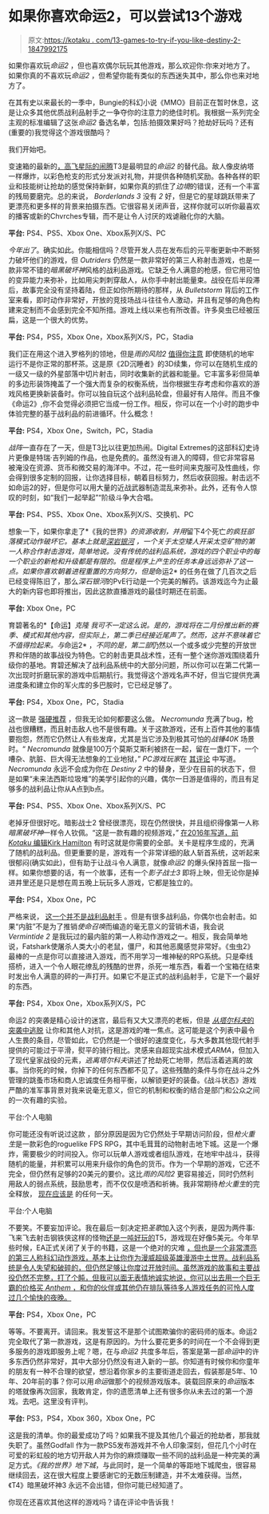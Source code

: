 # 如果你喜欢命运2，可以尝试13个游戏

> 原文:[https://kotaku . com/13-games-to-try-if-you-like-destiny-2-1847992175](https://kotaku.com/13-games-to-try-if-you-like-destiny-2-1847992175)

如果你喜欢玩*命运2* ，但也喜欢偶尔玩玩其他游戏，那么欢迎你:你来对地方了。如果你真的不喜欢玩*命运2* ，但希望你能有类似的东西迷失其中，那么你也来对地方了。

在其有史以来最长的一季中，Bungie的科幻小说《MMO》目前正在暂时休息，这是让众多其他优质战利品射手之一争夺你的注意力的绝佳时机。我根据一系列完全主观的标准编辑了这张*命运2* 备选名单，包括:拍摄效果好吗？抢劫好玩吗？还有(重要的)我觉得这个游戏很酷吗？

我们开始吧。

变速箱的最新的[，高飞星际的闹腾](https://kotaku.com/borderlands-3-the-kotaku-review-1838290570)T3是最明显的*命运2* 的替代品。敌人像皮纳塔一样爆炸，以彩色枪支的形式分发派对礼物，并提供各种随机奖励。各种各样的职业和技能树让抢劫的感觉保持新鲜，如果你真的抓住了*边境*的错误，还有一个丰富的残局要磨完。总的来说， *Borderlands 3* 没有 *2* 好，但是它的星球跳跃带来了更漂亮和更多样的背景来拍摄东西。它很容易关闭声音，这样你就可以听你最喜欢的播客或新的Chvrches专辑，而不是让令人讨厌的戏谑融化你的大脑。

**平台:** PS4、PS5、Xbox One、Xbox系列X/S、PC

*今年出了*。确实如此。你能相信吗？尽管开发人员在发布后的元平衡更新中不断努力破坏他们的游戏，但 *Outriders* 仍然是一款非常好的第三人称射击游戏，也是一款非常不错的*暗黑破坏神*风格的战利品游戏。它缺乏令人满意的枪感，但它用可怕的变异能力来弥补，比如用尖刺刺穿敌人，从你手中射出能量束。战役在后半段滞后，故事完全没有坚持着陆，但正如你所期待的那样，从 *Bulletstorm* 背后的工作室来看，即时动作非常好，开放的竞技场战斗往往令人激动，并且有足够的角色构建来定制而不会感到完全不知所措。游戏上线以来也有所改善。许多臭虫已经被压扁，这是一个很大的优势。

**平台:** PS4，PS5，Xbox One，Xbox系列X/S，PC，Stadia

我们正在用这个进入罗格列的领地，但是*雨的风险2* [值得你注意](https://kotaku.com/risk-of-rain-2-brings-an-excellent-roguelike-to-3d-1833722927) 即使随机的地牢运行不是你正常的那杯茶。这是原《2D沉睡者》的3D续集，你可以在随机生成的一级又一级的外星部落中切片射击，同时收集新的武器和能量。它丰富多彩但简单的多边形装饰掩盖了一个强大而复杂的权衡系统，当你根据生存考虑和你喜欢的游戏风格更换新装备时。你可以独自玩这个战利品轮盘，但最好有人陪伴。而且不像《命运2》,你不会觉得必须把它当成一份工作。相反，你可以在一个小时的跑步中体验完整的基于战利品的前进循环。什么概念！

**平台:** PS4，Xbox One，Switch，PC，Stadia

*战阵*一直存在了一天，但是T3比以往更加热闹。Digital Extremes的这部科幻史诗片更像是特瑞·吉列姆的作品，也是免费的。虽然没有进入的障碍，但它非常容易被淹没在资源、货币和微交易的海洋中。不过，花一些时间来克服可及性曲线，你会得到很多定制的回报，让你选择目标，朝着目标努力，然后收获回报。射击远不如命运2的好，但是你可以用大量的近战武器制造混乱来弥补。此外，还有令人惊叹的时刻，如“我们一起举起”“阶级斗争大合唱。

**平台:** PS4、PS5、Xbox One、Xbox系列X/S、交换机、PC

想象一下，如果你拿走了*《我的世界》*的资源收割，并用*留下4个死亡*的疯狂部落模式动作破坏它。基本上就是[*深岩银河*](https://www.polygon.com/2018/2/28/17064132/deep-rock-galactic-steam-xbox-one-price-release-date-early-access) ，一个关于太空矮人开采太空矿物的第一人称合作射击游戏，简单地说。没有传统的战利品系统，游戏的四个职业中的每一个职业的新枪和升级都是有限的。但是程序上产生的任务本身远远弥补了这一点。如果你喜欢朝着进程重置的方向努力，但是*命运2* 的任务在做了几百次之后已经变得陈旧了，那么*深石银河*的PvE行动是一个完美的解药。该游戏迄今为止最大的新内容也即将推出，因此这款直播游戏的最佳时期还在前面。

**平台:** Xbox One，PC

育碧著名的*【命运】*克隆 我可不一定这么说。是的，游戏将在二月份推出新的赛季、模式和其他内容，但实际上，第二季已经接近尾声了。然而，这并不意味着它不值得捡起来。与*命运2* ，*不同的是，第二部*仍然以一个或多或少完整的开放世界和伴随的故事战役为特色。它的射击更具战术性，还有一整个迷你游戏围绕着升级你的基地。育碧还解决了战利品系统中的大部分问题，所以你可以在第二代第一次出现时折磨玩家的游戏中后期航行。我觉得这个游戏名声不好，但当它提供充满进度条和建立你的军火库的多巴胺时，它已经足够了。

**平台:** PS4，Xbox One，PC，Stadia

这一款是 [强硬推荐](https://kotaku.com/necromunda-hired-gun-will-be-fun-once-it-runs-better-1847035987) ，但我无论如何都要这么做。 *Necromunda* 充满了bug，枪战也很糟糕，而且射击敌人也不是很有趣。关于这款游戏，还有上百件其他的事情要抱怨，然而它仍然让人有些发痒，尤其是当它涉及到极其可怕的*战锤40K* 场景时。“ *Necromunda* 就像是100万个莫斯艾斯利被挤在一起，留在一盏灯下，一个嘈杂、肮脏、巨大得无法想象的工业地狱，” *PC游戏玩家*在 [其评论](https://www.pcgamer.com/necromunda-hired-gun-review/) 中写道。 *Necromunda* 永远不会成为你在 *Destiny 2* 中的替身，至少在目前的状态下，但是如果“未来法西斯垃圾堆”的美学引起你的兴趣，偶尔一日游是值得的，而且有足够多的战利品让你从A点到b点。

**平台:** PS4、PS5、Xbox One、Xbox系列X/S、PC

老掉牙但很好吃。暗影战士2 曾经很漂亮，现在仍然很快，并且组织得像第一人称*暗黑破坏神*一样令人钦佩。“这是一款有趣的视频游戏，” [在2016年写道，前 *Kotaku* 编辑Kirk Hamilton](https://kotaku.com/shadow-warrior-2-is-ridiculous-in-a-lot-of-good-ways-1787755736) 有时这就是你需要的全部。关卡是程序生成的，充满了随机的战利品。但更重要的是，游戏有一个非常详细的敌人斩首系统，这听起来很郁闷(确实如此)，但有助于让战斗令人满意，就像*命运2* 的爆头保持首屈一指一样。如果你想要的话，有一个故事，还有一个*影子战士3* 即将上映，但无论你是掉进井里还是只是想在周五晚上玩玩多人游戏，它都是独立的。

**平台:** PS4，Xbox One，PC

严格来说， [这一个并不是战利品射手](https://kotaku.com/warhammer-vermintide-2-one-year-later-1833166200) 。但是有很多战利品，你偶尔也会射击。如果“内脏”不是为了推销*使命召唤*而编造的毫无意义的营销术语，我会说 *Vermintide 2* 是我玩过的最内脏的第一人称动作游戏之一。相反，我会简单地说，Fatshark使屠杀人类大小的老鼠，僵尸，和其他恶魔感觉非常好。《虫虫2》最棒的一点是你可以直接进入游戏，而不用学习一堆神秘的RPG系统。只是牵线搭桥，进入一个令人眼花缭乱的残酷的世界，杀死一堆东西，看着一个宝箱在结束时发出令人满意的砰的一声打开。如果它不是正式的战利品射手，它是下一个最好的东西。

**平台:** PS4，Xbox One，Xbox系列X/S，PC

命运2 的突袭是精心设计的迷宫，最后有又大又漂亮的老板，但是 [*从塔尔科夫*的突袭中逃脱](https://kotaku.com/escape-from-tarkov-a-2-year-old-war-game-is-suddenly-1840833132) 让你和其他人对抗，这是游戏的唯一焦点。这可能是这个列表中最令人生畏的条目，尽管如此，它仍然是一个很好的速度变化，与大多数其他现代射手提供的可能过于平滑，熨平的骑行相比。灵感来自超现实战术模式*ARMA*，但加入了现代皇家战役的元素，*逃离塔尔科夫*讲述了抢劫死亡地带，然后活着逃离的故事。当你死的时候，你掉下的任何东西都不见了。这些残酷的条件与你在战斗之外管理的跳蚤市场和商人忠诚度任务相平衡，以解锁更好的装备。《战斗状态》游戏严酷的准军事背景对我来说毫无意义，但它的机制和权衡的结合是部门和公众之间的一次有趣的实验。

平台:个人电脑

你可能还没有听说过这款 ，部分原因是因为它仍然处于早期访问阶段，但*枪火重生*是一款彩色的roguelike FPS RPG，其中毛茸茸的动物射击地下城。这是一个爆炸，需要极少的时间投入。你可以玩单人游戏或者组队游戏，在地牢中战斗，获得随机的能量，并积累可以用来升级你的角色的货币。作为一个早期的游戏，它还不完全，但仍然有足够的20美元的要价。这比*雨的风险2* 更容易接近，同时仍然利用敌人的弱点系统，鼓励思考，而不仅仅是喷洒和祈祷。我非常期待*枪火重生*的完全释放， [现在应该是](https://store.steampowered.com/news/app/1217060/view/3003329868988004243) 的任何一天。

平台:个人电脑

不要笑。不要妄加评论。我在最后一刻决定把*圣歌*加入这个列表，是因为两件事:飞来飞去射击钢铁侠这样的怪物[还是一吨好玩的](https://kotaku.com/anthem-the-kotaku-review-1832885378)T5，游戏现在好像5美元。今年早些时候，EA正式关闭了关于的书籍，这是一个绝对的灾难 [，但也是一个非常漂亮的第三人称科幻动作游戏，基本上让你作为漫威超级英雄漫游中土世界。战利品系统是令人失望和破碎的，但仍然足够让你度过开放时间。虽然游戏的故事和主要战役仍然不完整，打了个盹，但我可以面无表情地诚实地说，你可以出去用一个巨无霸的价格买 *Anthem* ，和你的伙伴或其他仍在排队等待多人游戏任务的可怜人度过几个愉快的夜晚。](https://kotaku.com/how-biowares-anthem-went-wrong-1833731964)

**平台:** PS4，Xbox One，PC

等等。不要离开。请回来。我发誓这不是那个试图欺骗你的密码师的版本。命运2完全取代了第一款游戏，这是有原因的。为什么要花更多的时间在一个不会得到更多服务的游戏即服务上呢？嗯，在与*命运2* 共度多年后，答案是第一部*命运*中的许多东西仍然非常好，其中大部分仍然没有进入新的一部。你知道有时候你和你童年的朋友有一种不合理的欲望，想沿着你家乡的主要街道走回去，假装那是5年、10年、20年前的事？你可以用*命运*做那个的视频游戏版本。装载回原来的*命运*版本的塔就像再次回家，我敢肯定，你的遗愿清单上还有很多你从未去过的第一个游戏。去吧。这里没有评判。

**平台:** PS3，PS4，Xbox 360，Xbox One，PC

这是我的清单。你的最爱成功了吗？如果我不提及其他几个最近的抢劫者，那我就失职了。虽然Godfall 作为一款PS5发布游戏并不令人印象深刻，但花几个小时在可爱的彩虹般的地方切开敌人并为你的麻烦赚取一些不同的战利品是一种完美的满足方式。*《我的世界》地下城*，与此同时，是一个简单的等距地下城爬虫，很容易继续回去，这在很大程度上要感谢它的无数压制建造，并不太难获得。当然，《T4》暗黑破坏神3 永远不会出错，但你可能已经知道了。

你现在还喜欢其他这样的游戏吗？请在评论中告诉我！